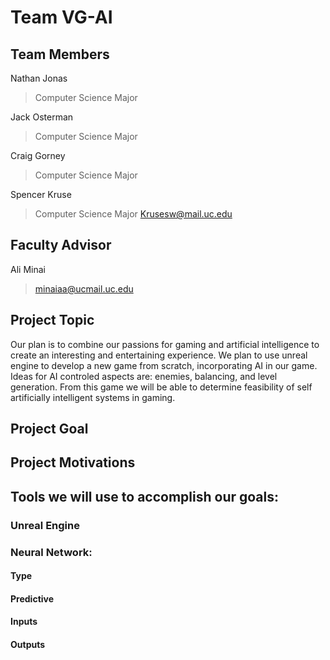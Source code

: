 # Team VG-AI

## Team Members

Nathan Jonas
> Computer Science Major
> 

Jack Osterman
> Computer Science Major
>

Craig Gorney
> Computer Science Major
> 

Spencer Kruse
> Computer Science Major
> Krusesw@mail.uc.edu



## Faculty Advisor
Ali Minai
> minaiaa@ucmail.uc.edu


## Project Topic
Our plan is to combine our passions for gaming and artificial intelligence to create an interesting and entertaining experience. 
We plan to use unreal engine to develop a new game from scratch, incorporating AI in our game. Ideas for AI  controled aspects are: enemies, balancing, and level generation. From this game we will be able to determine feasibility of self artificially intelligent systems in gaming.

## Project Goal

## Project Motivations

## Tools we will use to accomplish our goals:
### Unreal Engine

### Neural Network:
#### Type
#### Predictive
#### Inputs
#### Outputs
